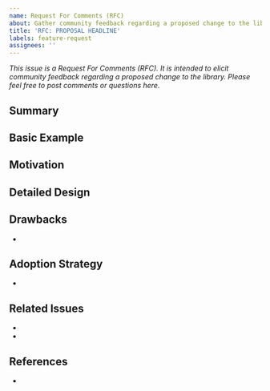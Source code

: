 ```yaml
---
name: Request For Comments (RFC)
about: Gather community feedback regarding a proposed change to the library
title: 'RFC: PROPOSAL HEADLINE'
labels: feature-request
assignees: ''
---
```


_This issue is a Request For Comments (RFC). It is intended to elicit community feedback regarding a proposed change to the library. Please feel free to post comments or questions here._

## Summary

<!-- In one or two sentences, why should this change exist? -->

## Basic Example

<!-- If the RFC involves a new or changed API, include a basic code example. (Omit of not applicable) -->

## Motivation

<!-- Why is this RFC needed? What will happen if accepted? And what would happen if it *isn't* accepted? -->

## Detailed Design

<!-- Provide enough detail on *how* this should be implemented such that someone other than yourself could build it. -->
<!-- Include examples of how the implementation is used -->

## Drawbacks

- <!-- Is this a breaking change? Days/Weeks/Months to implement? Will it require extensive documentation & examples? -->

## Adoption Strategy

- <!-- What supporting efforts will be needed (e.g. documentation, tests, tutorials, public outreach, etc.)? -->

## Related Issues

<!-- Add GitHub issue numbers/URLs that informed or would be impacted by this proposal. -->

- <!-- #1234 -->
- <!-- https://github.com/aws-amplify/amplify-js/issues/1234 -->

## References

<!-- List articles, resources, prior art, and inspiration for this proposal. -->

- <!-- http://stackoverflow.com/  -->
